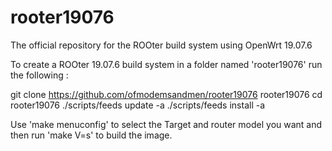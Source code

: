 # rooter19076

The official repository for the ROOter build system using OpenWrt 19.07.6

To create a ROOter 19.07.6 build system in a folder named 'rooter19076' 
run the following :

git clone https://github.com/ofmodemsandmen/rooter19076 rooter19076
cd rooter19076
./scripts/feeds update -a
./scripts/feeds install -a

Use 'make menuconfig' to select the Target and router model you want and
then run 'make V=s' to build the image.
